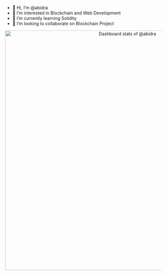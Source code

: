 - 👋 Hi, I’m @abidra
- 👀 I’m interested in Blockchain and Web Development
- 🌱 I’m currently learning Solidity
- 💞️ I’m looking to collaborate on Blockchain Project

<!-- Copy-paste in your Readme.md file -->

<a href="https://next.ossinsight.io/widgets/official/compose-user-dashboard-stats?user_id=26470350" target="_blank" style="display: block" align="center">
  <picture>
    <source media="(prefers-color-scheme: dark)" srcset="https://next.ossinsight.io/widgets/official/compose-user-dashboard-stats/thumbnail.png?user_id=26470350&image_size=auto&color_scheme=dark" width="771" height="auto">
    <img alt="Dashboard stats of @abidra" src="https://next.ossinsight.io/widgets/official/compose-user-dashboard-stats/thumbnail.png?user_id=26470350&image_size=auto&color_scheme=light" width="771" height="auto">
  </picture>
</a>

<!-- Made with [OSS Insight](https://ossinsight.io/) -->

<!---
abidra/abidra is a ✨ special ✨ repository because its `README.md` (this file) appears on your GitHub profile.
You can click the Preview link to take a look at your changes.
--->
